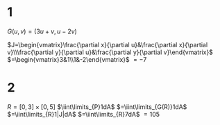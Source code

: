 # 1

$G(u,v)=(3u+v,u-2v)$

$J=\begin{vmatrix}\frac{\partial x}{\partial u}&\frac{\partial x}{\partial v}\\\frac{\partial y}{\partial u}&\frac{\partial y}{\partial v}\end{vmatrix}$
$=\begin{vmatrix}3&1\\1&-2\end{vmatrix}$
$=-7$

# 2

$R=[0,3]\times[0,5]$
$\iint\limits_{P}1dA$
$=\iint\limits_{G(R)}1dA$
$=\iint\limits_{R}1|J|dA$
$=\iint\limits_{R}7dA$
$=105$
